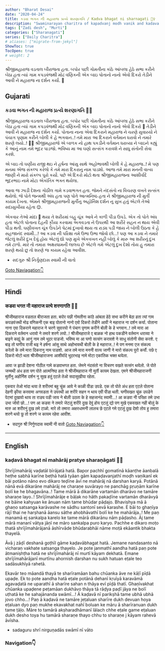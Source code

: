 ```yaml
---
author: "Bharat Desai"
date: "2020-04-24"
title: કડવા ભગત ની મહારાજ પ્રત્યે શરણાગતિ / Kadva bhagat ni sharnagati 🙇‍♀️
description: "Swaminarayan charitra of kapadvanj modh vanik and kadava bhagat, About asylum of the lord swaminarayan"
tags: ["Zadi desh", "Murti"]
categories: ["Sharanagati"]
series: ["Daily Charitra"]
# aliases: ["migrate-from-jekyl"]
ShowToc: true
TocOpen: true
# weight: 2
---
```


શ્રીજીમહારાજ વડતાલ બીરાજતા હતા. બપોર પછી ગોમતીના કાંઠે આંબલા હેઠે સભા કરીને બેઠા હતા ત્યાં ગામ કપડવંજથી મોઢ વણિકની એક બાઇ પોતાનો નાનો એવો દિકરો તેડીને આવી ને મહારાજ ના દર્શન કર્યા. :pray:

<!--more-->

## Gujarati
### કડવા ભગત ની મહારાજ પ્રત્યે શરણાગતિ 🙇‍♀️

શ્રીજીમહારાજ વડતાલ બીરાજતા હતા. બપોર પછી ગોમતીના કાંઠે આંબલા હેઠે સભા કરીને બેઠા હતા ત્યાં ગામ કપડવંજથી મોઢ વણિકની એક બાઇ પોતાનો નાનો એવો દિકરો :baby: તેડીને આવી ને મહારાજ ના દર્શન કર્યા. 
પોતાના નાના એવા દિકરાને મહારાજ ને ચરણે સુવારયો ને પંચાગ પૃણામ કરીને બોલી કે હે ભગવાન..! તમે મારા આ દિકરાને વર્તમાન ધરાવો ને તમારે શરણે લયો..! :bowing_woman: શ્રીજીમહારાજે એ બાળક નો હાથ પકડીને વર્તમાન ધરાવ્યા ને બાઇને કહ્યું કે આનું નામ તમે ભૂદર પાડજો. ભવિષ્ય મા આ ઘણો સત્સંગ કરાવશે ને સાધુ સંતોની સેવા કરશે. 

એ બાઇ તો ઘણીય રાજી થઇ ને હર્ષના આંસુ સાથે અહોભાવથી બોલી કે હે મહારાજ..! મે પણ મનમા એજ સંકલ્પ કરેલો કે તમે મારા દિકરાનુ નામ પાડશો. આજ તમે મારા મનની વાત્ય જાણી ને મારો સંકલ્પ પુરો કર્યો. 
પછે એ દિકરો મોટો થતા શ્રીજીમહારાજના આશીર્વાદે ભૂદરભાઇ નામે મોટા એકાંતિક ભક્ત થયેલા. 

આવા જ ઝાડી દેશના ગોઠીલ ગામે કડવાભગત હતા. જેમને નંદસંતો ના વિચરણ વખતે સત્સંગ થયેલો. જે પોતે જન્મથી અંધ હતા પણ પોતે આત્મનિષ્ઠ હતા ને શ્રીજીમહારાજ ની મુર્તી કાયમ દેખતા. એમને શ્રીજીમહારાજની મુર્તીનુ અહોર્નિશ દર્શન નુ સુખ હતું એટલે તેઓ સદાસુખીયા રહેતા :relieved:. 

એકવાર તેઓ માંદા :face_with_thermometer: થયા તે શરીરમાં બહુ ચૂંક આવે ને કાળી પીડા ઉપડે. એક તો પોતે અંધ હતા એટલે પોતાના દેહની કૃીયા કરવામા અગવડતા ને ઉપરથી આ શરીરે સહન ન થાય એવી પીડા થતી. ઘણીવખત ચૂંક ઉપડેને પેટમાં દુખાવો થાય તા રાડ્ય પડી જાય ને બોલી ઉઠતા કે હે સહજાનંદ સ્વામી...! આ કડવા ની પરિક્ષા તમે ઉભા ઉભા જોવો છો...! પણ આ કડવા ને તમારે જેટલું શરીરે દુખ દેવું હોય એટલું દ્યો પણ મુખે એકવખત નહી બોલું કે મારુ આ શરીરનું દુખ તમે ટાળો. મારે તો તમારા અક્ષરધામની લાલચ છે એટલે ગમે એટલું દુખ દેશો તોય હુ તમારા શરણે થયો છુ તો શરણે જ કાયમ રહેવા આવીશ.

- સદગુરુ શ્રી નિર્ગુણદાસ સ્વામી ની વાતો

[Goto Naviagation:point_down: ](#navigation)

----
## Hindi
### कडवा भगत नी महाराज प्रत्ये शरणागति 🙇‍♀️

श्रीजीमहाराज वडताल बीराजता हता. बपोर पछी गोमतीना कांठे आंबला हेठे सभा करीने बेठा हता त्यां गाम कपडवंजथी मोढ वणिकनी एक बाइ पोतानो नानो एवो दिकरो तेडीने आवी ने महाराज ना दर्शन कर्या. 
पोताना नाना एवा दिकराने महाराज ने चरणे सुवारयो ने पंचाग पृणाम करीने बोली के हे भगवान..! तमे मारा आ दिकराने वर्तमान धरावो ने तमारे शरणे लयो..! 
श्रीजीमहाराजे ए बाळक नो हाथ पकडीने वर्तमान धराव्या ने बाइने कह्युं के आनुं नाम तमे भूदर पाडजो. 
भविष्य मा आ घणो सत्संग करावशे ने साधु संतोनी सेवा करशे. 
ए बाइ तो घणीय राजी थइ ने हर्षना आंसु साथे अहोभावथी बोली के हे महाराज..! मे पण मनमा एज संकल्प करेलो के तमे मारा दिकरानु नाम पाडशो. आज तमे मारा मननी वात्य जाणी ने मारो संकल्प पुरो कर्यो. 
पछे ए दिकरो मोटो थता श्रीजीमहाराजना आशीर्वादे भूदरभाइ नामे मोटा एकांतिक भक्त थयेला. 

आवा ज झाडी देशना गोठील गामे कडवाभगत हता. जेमने नंदसंतो ना विचरण वखते सत्संग थयेलो. जे पोते जन्मथी अंध हता पण पोते आत्मनिष्ठ हता ने श्रीजीमहाराज नी मुर्ती कायम देखता. एमने श्रीजीमहाराजनी मुर्तीनु अहोर्निश दर्शन नु सुख हतुं एटले तेओ सदासुखीया रहेता. 

एकवार तेओ मांदा थया ते शरीरमां बहु चूंक आवे ने काळी पीडा उपडे. एक तो पोते अंध हता एटले पोताना देहनी कृीया करवामा अगवडता ने उपरथी आ शरीरे सहन न थाय एवी पीडा थती. घणीवखत चूंक उपडेने पेटमां दुखावो थाय ता राड्य पडी जाय ने बोली उठता के हे सहजानंद स्वामी...! आ कडवा नी परिक्षा तमे उभा उभा जोवो छो...! पण आ कडवा ने तमारे जेटलुं शरीरे दुख देवुं होय एटलुं द्यो पण मुखे एकवखत नही बोलुं के मारु आ शरीरनुं दुख तमे टाळो. मारे तो तमारा अक्षरधामनी लालच छे एटले गमे एटलुं दुख देशो तोय हु तमारा शरणे थयो छु तो शरणे ज कायम रहेवा आवीश.

- सदगुरु श्री निर्गुणदास स्वामी नी वातो
[Goto Naviagation:point_down: ](#navigation)

----
## English
### kaḍavā bhagat nī mahārāj pratye sharaṇāgati 🙇‍♀️

Shrījīmahārāj vaḍatāl bīrājatā hatā. Bapor pachhī gomatīnā kāanṭhe āanbalā heṭhe sabhā karīne beṭhā hatā tyāan gām kapaḍavanjathī moḍh vaṇikanī ek bāi potāno nāno evo dikaro teḍīne āvī ne mahārāj nā darshan karyā. 
Potānā nānā evā dikarāne mahārāj ne charaṇe suvārayo ne panchāg pṛuṇām karīne bolī ke he bhagavāna..! Tame mārā ā dikarāne vartamān dharāvo ne tamāre sharaṇe layo..! 
Shrījīmahārāje e bāḷak no hāth pakaḍīne vartamān dharāvyā ne bāine kahyuan ke ānuan nām tame bhūdar pāḍajo. 
Bhaviṣhya mā ā ghaṇo satsanga karāvashe ne sādhu santonī sevā karashe. 
E bāi to ghaṇīya rājī thai ne harṣhanā āansu sāthe ahobhāvathī bolī ke he mahārāja..! Me paṇ manamā ej sankalpa karelo ke tame mārā dikarānu nām pāḍasho. Āj tame mārā mananī vātya jāṇī ne māro sankalpa puro karyo. 
Pachhe e dikaro moṭo thatā shrījīmahārājanā āshīrvāde bhūdarabhāi nāme moṭā ekāantik bhakta thayelā. 

Āvā j zāḍī deshanā goṭhīl gāme kaḍavābhagat hatā. Jemane nandasanto nā vicharaṇ vakhate satsanga thayelo. Je pote janmathī aandha hatā paṇ pote ātmaniṣhṭha hatā ne shrījīmahārāj nī murtī kāyam dekhatā. Emane shrījīmahārājanī murtīnu ahornish darshan nu sukh hatuan eṭale teo sadāsukhīyā rahetā. 

Ekavār teo māandā thayā te sharīramāan bahu chūanka āve ne kāḷī pīḍā upaḍe. Ek to pote aandha hatā eṭale potānā dehanī kṛuīyā karavāmā agavaḍatā ne uparathī ā sharīre sahan n thāya evī pīḍā thatī. Ghaṇīvakhat chūanka upaḍene peṭamāan dukhāvo thāya tā rāḍya paḍī jāya ne bolī uṭhatā ke he sahajānanda swāmī...! Ā kaḍavā nī parikṣhā tame ubhā ubhā jovo chho...! Paṇ ā kaḍavā ne tamāre jeṭaluan sharīre dukh devuan hoya eṭaluan dyo paṇ mukhe ekavakhat nahī boluan ke māru ā sharīranuan dukh tame ṭāḷo. Māre to tamārā akṣharadhāmanī lālach chhe eṭale game eṭaluan dukh desho toya hu tamārā sharaṇe thayo chhu to sharaṇe j kāyam rahevā āvīsha.

- sadaguru shrī nirguṇadās swāmī nī vāto

### Navigation:point_down: